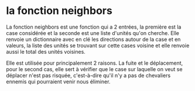 # la fonction neighbors

La fonction neighbors est une fonction qui a 2 entrées, la première est la case considérée et la seconde est une liste d'unités qu'on cherche.
Elle renvoie un dictionnaire avec en clé les directions autour de la case et en valeurs, la liste des unités se trouvant sur cette cases voisine et elle renvoie aussi le total des unités voisines.

Elle est utilisée pour principalement 2 raisons. La fuite et le déplacement, pour le second cas, elle sert à vérifier que le case sur laquelle on veut se déplacer n'est pas risquée, c'est-à-dire qu'il n'y a pas de chevaliers ennemis qui pourraient venir nous éliminer.
